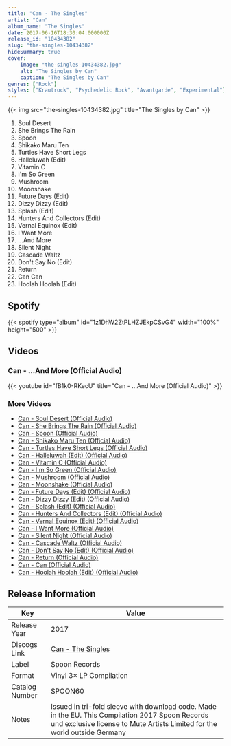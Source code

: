 ```yaml
---
title: "Can - The Singles"
artist: "Can"
album_name: "The Singles"
date: 2017-06-16T18:30:04.000000Z
release_id: "10434382"
slug: "the-singles-10434382"
hideSummary: true
cover:
    image: "the-singles-10434382.jpg"
    alt: "The Singles by Can"
    caption: "The Singles by Can"
genres: ["Rock"]
styles: ["Krautrock", "Psychedelic Rock", "Avantgarde", "Experimental"]
---
```


{{< img src="the-singles-10434382.jpg" title="The Singles by Can" >}}

<!-- section break -->

1. Soul Desert
2. She Brings The Rain
3. Spoon
4. Shikako Maru Ten
5. Turtles Have Short Legs
6. Halleluwah (Edit)
7. Vitamin C
8. I'm So Green
9. Mushroom
10. Moonshake
11. Future Days (Edit)
12. Dizzy Dizzy (Edit)
13. Splash (Edit)
14. Hunters And Collectors (Edit)
15. Vernal Equinox (Edit)
16. I Want More
17. ...And More
18. Silent Night
19. Cascade Waltz
20. Don't Say No (Edit)
21. Return
22. Can Can
23. Hoolah Hoolah (Edit)

<!-- section break -->


## Spotify
{{< spotify type="album" id="1z1DhW2ZtPLHZJEkpCSvG4" width="100%" height="500" >}}



## Videos
### Can - ...And More (Official Audio)
{{< youtube id="fB1k0-RKecU" title="Can - ...And More (Official Audio)" >}}<br>

### More Videos

- [Can - Soul Desert (Official Audio)](https://www.youtube.com/watch?v=TECyopdL4fI)
- [Can -  She Brings The Rain (Official Audio)](https://www.youtube.com/watch?v=xiuuSoPphxI)
- [Can - Spoon (Official Audio)](https://www.youtube.com/watch?v=l6PH7a4RptU)
- [Can - Shikako Maru Ten (Official Audio)](https://www.youtube.com/watch?v=jNnilECnMpw)
- [Can - Turtles Have Short Legs (Official Audio)](https://www.youtube.com/watch?v=my8T7hB992k)
- [Can - Halleluwah (Edit) (Official Audio)](https://www.youtube.com/watch?v=ry_3f0q8QZE)
- [Can - Vitamin C (Official Audio)](https://www.youtube.com/watch?v=zrkUiCugQDE)
- [Can - I'm So Green (Official Audio)](https://www.youtube.com/watch?v=Q6l8HwHde1M)
- [Can - Mushroom (Official Audio)](https://www.youtube.com/watch?v=cR5gYbQzr5s)
- [Can - Moonshake (Official Audio)](https://www.youtube.com/watch?v=IL4B69x8X7s)
- [Can - Future Days (Edit) (Official Audio)](https://www.youtube.com/watch?v=NNdAhHQNDcg)
- [Can - Dizzy Dizzy (Edit) (Official Audio)](https://www.youtube.com/watch?v=SW2nrz8bgoA)
- [Can - Splash (Edit) (Official Audio)](https://www.youtube.com/watch?v=HtX9AAQak44)
- [Can - Hunters And Collectors (Edit) (Official Audio)](https://www.youtube.com/watch?v=8Y2K1TSQcPg)
- [Can - Vernal Equinox (Edit) (Official Audio)](https://www.youtube.com/watch?v=jEUfuOY0XUQ)
- [Can - I Want More (Official Audio)](https://www.youtube.com/watch?v=2yWItRfjg8w)
- [Can - Silent Night (Official Audio)](https://www.youtube.com/watch?v=t04ANDPU42Y)
- [Can - Cascade Waltz (Official Audio)](https://www.youtube.com/watch?v=cAnPP7wfGUs)
- [Can - Don't Say No (Edit) (Official Audio)](https://www.youtube.com/watch?v=KVt6i-ks5pg)
- [Can - Return (Official Audio)](https://www.youtube.com/watch?v=PTKdCqMbrdo)
- [Can - Can (Official Audio)](https://www.youtube.com/watch?v=P05K2T8kdaU)
- [Can - Hoolah Hoolah (Edit) (Official Audio)](https://www.youtube.com/watch?v=EllzyiHzrRE)


## Release Information
|  Key           | Value                                                |
| ---------------| ---------------------------------------------------- |
| Release Year   | 2017                                   |
| Discogs Link   | [Can - The Singles](https://www.discogs.com/release/10434382-Can-The-Singles) |
| Label          | Spoon Records |
| Format         | Vinyl 3× LP Compilation |
| Catalog Number | SPOON60 |
| Notes | Issued in tri-fold sleeve with download code.  Made in the EU.  This Compilation 2017 Spoon Records und exclusive license to Mute Artists Limited for the world outside Germany |
